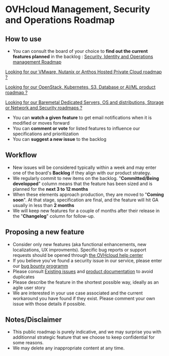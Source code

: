 # OVHcloud Management, Security and Operations Roadmap

## How to use
- You can consult the board of your choice to **find out the current features planned** in the backlog :
[Security, Identity and Operations management Roadmap](https://github.com/orgs/ovh/projects/13/views/1 "Security, Identity and Operations management Roadmap")

[Looking for our VMware, Nutanix or Anthos Hosted Private Cloud roadmap ?](https://github.com/ovh/hosted-private-cloud-roadmap "OVHcloud VMware, Nutanix and Anthos Hosted Private Cloud")

[Looking for our OpenStack, Kubernetes, S3, Database or AI/ML product roadmap ?](https://github.com/ovh/public-cloud-roadmap "OVHcloud Public Cloud: Compute, storage & Network , Orchestration and Containers , Databases and Data Analytics, AI and Machine learning")

[Looking for our Baremetal Dedicated Servers, OS and distributions, Storage or Network and Security roadmaps ?](https://github.com/ovh/infrastructure-roadmap/projects?type=classic "OVHcloud Infrastructure : Baremetal servers, OSes, Storage, Network and Security")

- You can **watch a given feature** to get email notifications when it is modified or moves forward
- You can **comment or vote** for listed features to influence our specifications and prioritization
- You can **suggest a new issue** to the backlog 

## Workflow
- New issues will be considered typically within a week and may enter one of the board's **Backlog** if they align with our product strategy.
- We regularly commit to new items on the backlog. "**Committed/Being developped**" column means that the feature has been sized and is planned for the **next 3 to 12 months**
- When these elements approach production, they are moved to "**Coming soon**". At that stage, specification are final, and the feature will hit GA usually in less than **2 months**
- We will keep new features for a couple of months after their release in the "**Changelog**" column for follow-up.

## Proposing a new feature
- Consider only new features (aka functional enhancements, new localizations, UX improvments). Specific bug reports or support requests should be opened through  [the OVHcloud help center](https://help.ovhcloud.com/en-ie/ "the OVHcloud help center")
- If you believe you've found a security issue in our service, please enter our [bug bounty programm ](https://yeswehack.com/programs/ovh#rules "bug bounty programm ")
- Please consult [Existing issues](https://github.com/ovh/management-security-operations-roadmap/issues "Existing issues") and [product documentation](https://docs.ovh.com/gb/en/ "product documentation") to avoid duplicates
- Please describe the feature in the shortest possible way, ideally as an agile user story
- We are interested in your use case associated and the current workaround you have found if they exist. Please comment your own issue with those details if possible. 

## Notes/Disclaimer
- This public roadmap is purely indicative, and we may surprise you with additionnal strategic feature that we choose to keep confidential for some reasons.
- We may delete any inappropriate content at any time.
